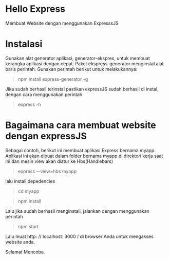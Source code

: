 # Hello Express

Membuat Website dengan menggunakan ExpresssJS

# Instalasi

Gunakan alat generator aplikasi, generator-ekspres, untuk membuat kerangka aplikasi dengan cepat. Paket ekspress-generator menginstal alat baris perintah. Gunakan perintah berikut untuk melakukannya:

> npm install express-generator -g

Jika sudah berhasil terinstal pastikan expressJS sudah berhasil di instal, dengan cara menggunakan perintah

> express -h

# Bagaimana cara membuat website dengan expressJS 

Sebagai contoh, berikut ini membuat aplikasi Express bernama myapp. Aplikasi ini akan dibuat dalam folder bernama myapp di direktori kerja saat ini dan mesin view akan diatur ke Hbs(Handlebars)

> express --view=hbs myapp

lalu install depedencies

> cd myapp

> npm install

Lalu jika sudah berhasil menginstall, jalankan dengan menggunakan perintah

> npm start

Lalu muat http: // localhost: 3000 / di browser Anda untuk mengakses website anda.

Selamat Mencoba.
